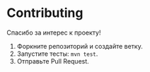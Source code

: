 # Contributing

Спасибо за интерес к проекту!

1. Форкните репозиторий и создайте ветку.
2. Запустите тесты: `mvn test`.
3. Отправьте Pull Request.

